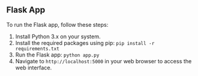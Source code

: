 ## Flask App

To run the Flask app, follow these steps:

1. Install Python 3.x on your system.
2. Install the required packages using pip: `pip install -r requirements.txt`
3. Run the Flask app: `python app.py`
4. Navigate to `http://localhost:5000` in your web browser to access the web interface.
